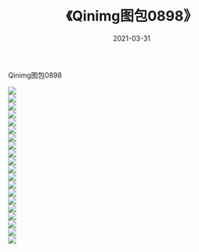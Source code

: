 ﻿---
layout: post
title:  《Qinimg图包0898》
date:   2021-03-31
img: http://imgx.orgx.ga/Qinimg图包/Qinimg图包0898/000.jpg
categories: [美女, 清纯, 唯美]
---

Qinimg图包0898

 ![](http://imgx.orgx.ga/Qinimg图包/Qinimg图包0898/001.jpg) <br>![](http://imgx.orgx.ga/Qinimg图包/Qinimg图包0898/002.jpg) <br>![](http://imgx.orgx.ga/Qinimg图包/Qinimg图包0898/003.jpg) <br>![](http://imgx.orgx.ga/Qinimg图包/Qinimg图包0898/004.jpg) <br>![](http://imgx.orgx.ga/Qinimg图包/Qinimg图包0898/005.jpg) <br>![](http://imgx.orgx.ga/Qinimg图包/Qinimg图包0898/006.jpg) <br>![](http://imgx.orgx.ga/Qinimg图包/Qinimg图包0898/007.jpg) <br>![](http://imgx.orgx.ga/Qinimg图包/Qinimg图包0898/008.jpg) <br>![](http://imgx.orgx.ga/Qinimg图包/Qinimg图包0898/009.jpg) <br>![](http://imgx.orgx.ga/Qinimg图包/Qinimg图包0898/010.jpg) <br>![](http://imgx.orgx.ga/Qinimg图包/Qinimg图包0898/011.jpg) <br>![](http://imgx.orgx.ga/Qinimg图包/Qinimg图包0898/012.jpg) <br>![](http://imgx.orgx.ga/Qinimg图包/Qinimg图包0898/013.jpg) <br>![](http://imgx.orgx.ga/Qinimg图包/Qinimg图包0898/014.jpg) <br>![](http://imgx.orgx.ga/Qinimg图包/Qinimg图包0898/015.jpg) <br>![](http://imgx.orgx.ga/Qinimg图包/Qinimg图包0898/016.jpg) <br>![](http://imgx.orgx.ga/Qinimg图包/Qinimg图包0898/017.jpg) <br>![](http://imgx.orgx.ga/Qinimg图包/Qinimg图包0898/018.jpg) <br>![](http://imgx.orgx.ga/Qinimg图包/Qinimg图包0898/019.jpg) <br>![](http://imgx.orgx.ga/Qinimg图包/Qinimg图包0898/020.jpg) <br>